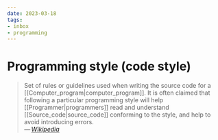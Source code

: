 ```yaml
---
date: 2023-03-18
tags:
- inbox
- programming
---
```


# Programming style (code style)

> Set of rules or guidelines used when writing the source code for a
> [[Computer_program|computer_program]]. It is often claimed that following a
> particular programming style will help
> [[Programmer|programmers]] read and understand
> [[Source_code|source_code]] conforming to the style, and help to avoid
> introducing errors.\
> — <cite>[Wikipedia](https://en.wikipedia.org/wiki/Programming_style)</cite>